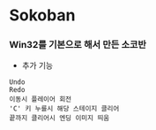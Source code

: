 # Sokoban

### Win32를 기본으로 해서 만든 소코반

- 추가 기능

```
Undo
Redo
이동시 플레이어 회전
'C' 키 누를시 해당 스테이지 클리어
끝까지 클리어시 엔딩 이미지 띄움
```